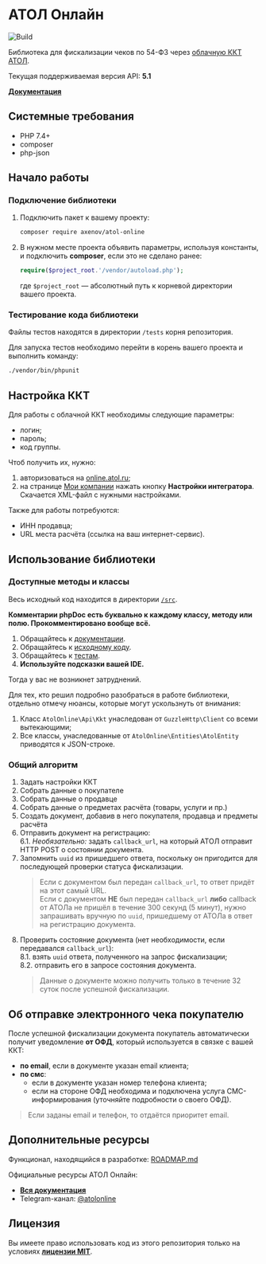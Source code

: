 # АТОЛ Онлайн

![Build](https://github.com/anthonyaxenov/atol-online/workflows/Build/badge.svg?branch=master)

Библиотека для фискализации чеков по 54-ФЗ через [облачную ККТ АТОЛ](https://online.atol.ru/).

Текущая поддерживаемая версия API: **5.1**

**[Документация](/docs/readme.md)**

## Системные требования

* PHP 7.4+
* composer
* php-json

## Начало работы

### Подключение библиотеки

1. Подключить пакет к вашему проекту:  
   ```bash
   composer require axenov/atol-online
   ```
2. В нужном месте проекта объявить параметры, используя константы, и подключить **composer**, если это не сделано ранее:  
   ```php
   require($project_root.'/vendor/autoload.php');
   ```
   где `$project_root` — абсолютный путь к корневой директории вашего проекта.

### Тестирование кода библиотеки

Файлы тестов находятся в директории `/tests` корня репозитория.

Для запуска тестов необходимо перейти в корень вашего проекта и выполнить команду:

```bash
./vendor/bin/phpunit
```

## Настройка ККТ

Для работы с облачной ККТ необходимы следующие параметры:
* логин;
* пароль;
* код группы.

Чтоб получить их, нужно:
1. авторизоваться на [online.atol.ru](https://online.atol.ru/lk/Account/Login);
2. на странице [Мои компании](https://online.atol.ru/lk/Company/List) нажать кнопку **Настройки интегратора**.  
   Скачается XML-файл с нужными настройками.

Также для работы потребуются:
* ИНН продавца;
* URL места расчёта (ссылка на ваш интернет-сервис).

## Использование библиотеки

### Доступные методы и классы

Весь исходный код находится в директории [`/src`](/src).

**Комментарии phpDoc есть буквально к каждому классу, методу или полю.
Прокомментировано вообще всё.**

1. Обращайтесь к [документации](/docs).
2. Обращайтесь к [исходному коду](/src).
3. Обращайтесь к [тестам](/test).
4. **Используйте подсказки вашей IDE.**

Тогда у вас не возникнет затруднений.

Для тех, кто решил подробно разобраться в работе библиотеки, отдельно отмечу нюансы, которые могут ускользнуть от внимания:
1. Класс `AtolOnline\Api\Kkt` унаследован от `GuzzleHttp\Client` со всеми вытекающими;
2. Все классы, унаследованные от `AtolOnline\Entities\AtolEntity` приводятся к JSON-строке.

### Общий алгоритм

1. Задать настройки ККТ
2. Собрать данные о покупателе
3. Собрать данные о продавце
4. Собрать данные о предметах расчёта (товары, услуги и пр.)
5. Создать документ, добавив в него покупателя, продавца и предметы расчёта
6. Отправить документ на регистрацию:  
    6.1. *Необязательно:* задать `callback_url`, на который АТОЛ отправит HTTP POST о состоянии документа.
7. Запомнить `uuid` из пришедшего ответа, поскольку он пригодится для последующей проверки статуса фискализации.
    > Если с документом был передан `callback_url`, то ответ придёт на этот самый URL.  
    Если с документом **НЕ** был передан `callback_url` **либо** callback от АТОЛа не пришёл в течение 300 секунд (5 минут), нужно запрашивать вручную по `uuid`, пришедшему от АТОЛа в ответ на регистрацию документа.
8. Проверить состояние документа (нет необходимости, если передавался `callback_url`):  
    8.1. взять `uuid` ответа, полученного на запрос фискализации;  
    8.2. отправить его в запросе состояния документа.
    > Данные о документе можно получить только в течение 32 суток после успешной фискализации.

## Об отправке электронного чека покупателю

После успешной фискализации документа покупатель автоматически получит уведомление **от ОФД**, который используется в связке с вашей ККТ:
* **по email**, если в документе указан email клиента;
* **по смс**:
    * если в документе указан номер телефона клиента;
    * если на стороне ОФД необходима и подключена услуга СМС-информирования (уточняйте подробности о своего ОФД).

> Если заданы email и телефон, то отдаётся приоритет email.

## Дополнительные ресурсы

Функционал, находящийся в разработке: [ROADMAP.md](ROADMAP.md)

Официальные ресурсы АТОЛ Онлайн:
* **[Вся документация](https://online.atol.ru/lib/)**
* Telegram-канал: [@atolonline](https://t.me/atolonline)

## Лицензия

Вы имеете право использовать код из этого репозитория только на условиях **[лицензии MIT](LICENSE)**.
